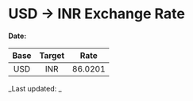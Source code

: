 # USD → INR Exchange Rate

**Date:** 

| Base | Target | Rate  |
|:----:|:------:|:-----:|
| USD  | INR    | 86.0201 |

_Last updated: _